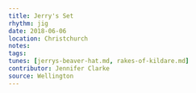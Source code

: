```yaml
---
title: Jerry's Set
rhythm: jig
date: 2018-06-06
location: Christchurch
notes:
tags:
tunes: [jerrys-beaver-hat.md, rakes-of-kildare.md]
contributor: Jennifer Clarke
source: Wellington
---
```

